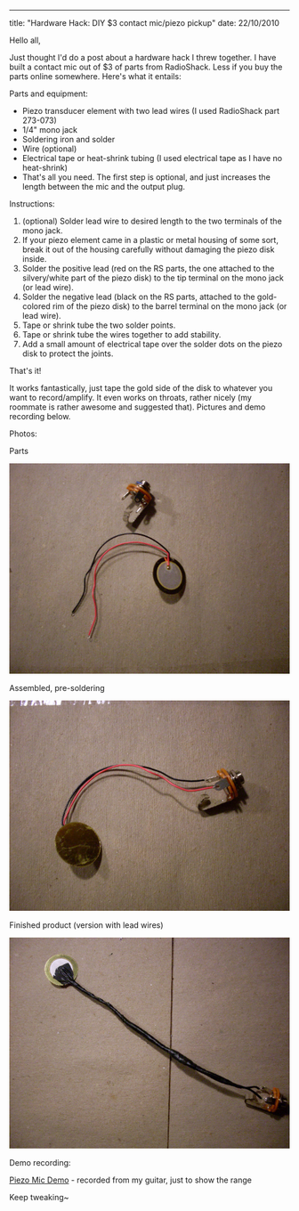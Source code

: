 ---
title: "Hardware Hack: DIY $3 contact mic/piezo pickup"
date: 22/10/2010

Hello all,

Just thought I'd do a post about a hardware hack I threw together. I have built a contact mic out of $3 of parts from RadioShack. Less if you buy the parts online somewhere. Here's what it entails:

Parts and equipment:

  - Piezo transducer element with two lead wires (I used RadioShack part 273-073)
  - 1/4" mono jack
  - Soldering iron and solder
  - Wire (optional)
  - Electrical tape or heat-shrink tubing (I used electrical tape as I have no heat-shrink)
  - That's all you need. The first step is optional, and just increases the length between the mic and the output plug.

Instructions:

  1. (optional) Solder lead wire to desired length to the two terminals of the mono jack.
  2. If your piezo element came in a plastic or metal housing of some sort, break it out of the housing carefully without damaging the piezo disk inside.
  3. Solder the positive lead (red on the RS parts, the one attached to the silvery/white part of the piezo disk) to the tip terminal on the mono jack (or lead wire).
  4. Solder the negative lead (black on the RS parts, attached to the gold-colored rim of the piezo disk) to the barrel terminal on the mono jack (or lead wire).
  5. Tape or shrink tube the two solder points.
  6. Tape or shrink tube the wires together to add stability.
  7. Add a small amount of electrical tape over the solder dots on the piezo disk to protect the joints.

That's it!

It works fantastically, just tape the gold side of the disk to whatever you want to record/amplify. It even works on throats, rather nicely (my roommate is rather awesome and suggested that). Pictures and demo recording below.

Photos:

Parts 

![parts](https://github.com/gatesphere/blog-resources/raw/master/downloads/images/piezomic/PiezoMic_01.png)

Assembled, pre-soldering 

![assembled, pre-soldering](https://github.com/gatesphere/blog-resources/raw/master/downloads/images/piezomic/PiezoMic_02.png)

Finished product (version with lead wires)

![finished product](https://github.com/gatesphere/blog-resources/raw/master/downloads/images/piezomic/PiezoMic_03.png)

Demo recording:

[Piezo Mic Demo](https://github.com/gatesphere/blog-resources/raw/master/downloads/sounds/piezomic_demo.mp3) - recorded from my guitar, just to show the range

Keep tweaking~ 
